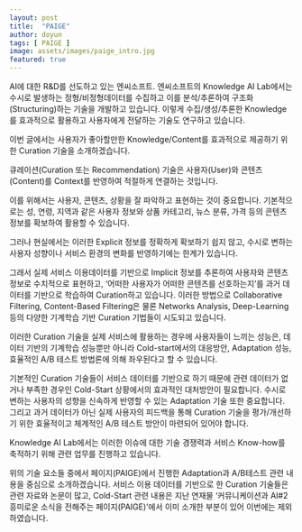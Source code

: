 ```yaml
---
layout: post
title:  "PAIGE"
author: doyun
tags: [ PAIGE ]
image: assets/images/paige_intro.jpg
featured: true
---
```

AI에 대한 R&D를 선도하고 있는 엔씨소프트.
엔씨소프트의 Knowledge AI Lab에서는 수시로 발생하는 정형/비정형데이터를 수집하고 이를 분석/추론하여 구조화(Structuring)하는 기술을 개발하고 있습니다. 이렇게 수집/생성/추론한 Knowledge를 효과적으로 활용하고 사용자에게 전달하는 기술도 연구하고 있습니다.

이번 글에서는 사용자가 좋아할만한 Knowledge/Content를 효과적으로 제공하기 위한 Curation 기술을 소개하겠습니다.

큐레이션(Curation 또는 Recommendation) 기술은 사용자(User)와 콘텐츠(Content)를 Context를 반영하여 적절하게 연결하는 것입니다.

이를 위해서는 사용자, 콘텐츠, 상황을 잘 파악하고 표현하는 것이 중요합니다. 기본적으로는 성, 연령, 지역과 같은 사용자 정보와 상품 카테고리, 뉴스 분류, 가격 등의 콘텐츠 정보를 확보하여 활용할 수 있습니다.

그러나 현실에서는 이러한 Explicit 정보를 정확하게 확보하기 쉽지 않고, 수시로 변하는 사용자 성향이나 서비스 환경의 변화를 반영하기에는 한계가 있습니다.

그래서 실제 서비스 이용데이터를 기반으로 Implicit 정보를 추론하여 사용자와 콘텐츠 정보로 수치적으로 표현하고, ‘어떠한 사용자가 어떠한 콘텐츠를 선호하는지’를 과거 데이터를 기반으로 학습하여 Curation하고 있습니다. 이러한 방법으로 Collaborative Filtering, Content-Based Filtering은 물론 Networks Analysis, Deep-Learning 등의 다양한 기계학습 기반 Curation 기법들이 시도되고 있습니다.

이러한 Curation 기술을 실제 서비스에 활용하는 경우에 사용자들이 느끼는 성능은, 데이터 기반의 기계학습 성능뿐만 아니라 Cold-start에서의 대응방안, Adaptation 성능, 효율적인 A/B 테스트 방법론에 의해 좌우된다고 할 수 있습니다.

기본적인 Curation 기술들이 서비스 데이터를 기반으로 하기 때문에 관련 데이터가 없거나 부족한 경우인 Cold-Start 상황에서의 효과적인 대처방안이 필요합니다. 수시로 변하는 사용자의 성향을 신속하게 반영할 수 있는 Adaptation 기술 또한 중요합니다. 그리고 과거 데이터가 아닌 실제 사용자의 피드백을 통해 Curation 기술을 평가/개선하기 위한 효율적이고 체계적인 A/B 테스트 방안이 마련되어 있어야 합니다.

Knowledge AI Lab에서는 이러한 이슈에 대한 기술 경쟁력과 서비스 Know-how를 축적하기 위해 관련 업무를 진행하고 있습니다.

위의 기술 요소들 중에서 페이지(PAIGE)에서 진행한 Adaptation과 A/B테스트 관련 내용을 중심으로 소개하겠습니다. 서비스 이용 데이터를 기반으로 한 Curation 기술들은 관련 자료와 논문이 많고, Cold-Start 관련 내용은 지난 연재물 ‘커뮤니케이션과 AI#2 흥미로운 소식을 전해주는 페이지(PAIGE)’에서 이미 소개한 부분이 있어 이번에는 제외하였습니다.
